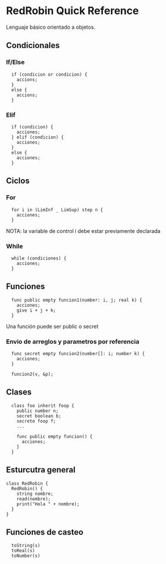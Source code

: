 # RedRobin Quick Reference

Lenguaje básico orientado a objetos.

## Condicionales

### If/Else

```
  if (condicion or condicion) {
    accions;
  }
  else {
    accions;
  }
```

### Elif

```
  if (condicion) {
    acciones;
  } elif (condicion) {
    acciones;
  }
  else {
    acciones;
  }
```

## Ciclos

### For

```
  for i in (LimInf _ LimSup) step n {
    acciones;
  }
```
NOTA: la variable de control i debe estar previamente declarada

### While

```
  while (condiciones) {
    acciones;
  }
```

## Funciones

```
  func public empty funcion1(number: i, j; real k) {
    acciones;
    give i + j + k;
  }
```
Una función puede ser public o secret

### Envio de arreglos y parametros por referencia

```
  func secret empty funcion2(number[]: i; number k) {
    acciones;
  }
  
  funcion2(v, &p);
```

## Clases

```
  class foo inherit foop {
    public number n;
    secret boolean b;
    secreto foop f;
    ...
    
    func public empty funcion() {
      acciones;
    }
  }
```

## Esturcutra general

```
class RedRobin {
  RedRobin() {
    string nombre;
    read(nombre);
    print("Hola " + nombre);
  }
}
```

## Funciones de casteo

```
  toString(s)
  toReal(s)
  toNumber(s)
```
